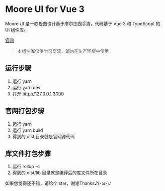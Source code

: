 # Moore UI for Vue 3
Moore UI 是一款视图设计基于摩尔庄园手游，代码基于 Vue 3 和 TypeScript 的 UI 组件库。

[官网](https://xujj277.github.io/moore-ui-website/index.html#/)

> 本组件库仅供学习交流，请勿在生产环境中使用
## 运行步骤

1. 运行 yarn
2. 运行 yarn dev
3. 打开 http://127.0.0.1:3000

## 官网打包步骤
1. 运行 yarn
2. 运行 yarn build
3. 得到的 dist 目录就是官网源代码

## 库文件打包步骤

1. 运行 rollup -c
2. 得到的 dist/lib 目录就是编译后的库文件所在目录

如果您觉得还不错，请给个 star，谢谢Thanks♪(･ω･)ﾉ
